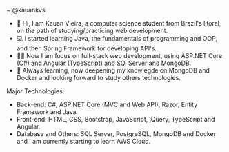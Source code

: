 ~ @kauankvs

- 🌊 Hi, I am Kauan Vieira, a computer science student from Brazil's litoral, on the path of studying/practicing web development.
- 💻 I started learning Java, the fundamentals of programming and OOP, and then Spring Framework for developing API's.
- 🧑‍💻 Now I am focus on full-stack web development, using ASP.NET Core (C#) and Angular (TypeScript) and SQl Server and MongoDB.
- 🌱 Always learning, now deepening my knowlegde on MongoDB and Docker and looking forward to study others technologies.

Major Technologies:
   - Back-end: C#, ASP.NET Core (MVC and Web API), Razor, Entity Framework and Java.
   - Front-end: HTML, CSS, Bootstrap, JavaScript, jQuery, TypeScript and Angular.
   - Database and Others: SQL Server, PostgreSQL, MongoDB and Docker and I am currently starting to learn AWS Cloud.

<!---
kauankvs/kauankvs is a ✨ special ✨ repository because its `README.md` (this file) appears on your GitHub profile.
You can click the Preview link to take a look at your changes.
--->
